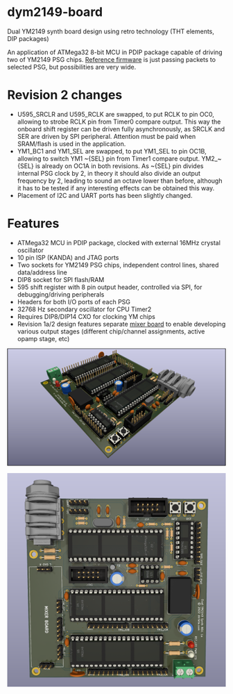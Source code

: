 # dym2149-board
Dual YM2149 synth board design using retro technology (THT elements, DIP packages)

An application of ATMega32 8-bit MCU in PDIP package capable of driving two of YM2149 PSG chips. [Reference firmware](https://github.com/bderleta/dym2149-firmware-ph) is just passing packets to selected PSG, but possibilities are very wide.

# Revision 2 changes

-  U595_SRCLR and U595_RCLK are swapped, to put RCLK to pin OC0, allowing to strobe RCLK pin from Timer0 compare output. This way the onboard shift register can be driven fully asynchronously, as SRCLK and SER are driven by SPI peripheral. Attention must be paid when SRAM/flash is used in the application.
- YM1_BC1 and YM1_SEL are swapped, to put YM1_SEL to pin OC1B, allowing to switch YM1 ~{SEL} pin from Timer1 compare output. YM2_~{SEL} is already on OC1A in both revisions. As ~{SEL} pin divides internal PSG clock by 2, in theory it should also divide an output frequency by 2, leading to sound an octave lower than before, although it has to be tested if any interesting effects can be obtained this way.
- Placement of I2C and UART ports has been slightly changed.

# Features

- ATMega32 MCU in PDIP package, clocked with external 16MHz crystal oscillator
- 10 pin ISP (KANDA) and JTAG ports 
- Two sockets for YM2149 PSG chips, independent control lines, shared data/address line
- DIP8 socket for SPI flash/RAM
- 595 shift register with 8 pin output header, controlled via SPI, for debugging/driving peripherals
- Headers for both I/O ports of each PSG
- 32768 Hz secondary oscillator for CPU Timer2
- Requires DIP8/DIP14 CXO for clocking YM chips
- Revision 1a/2 design features separate [mixer board](https://github.com/bderleta/dym2149-oric-mixer) to enable developing various output stages (different chip/channel assignments, active opamp stage, etc)

![Rev 1a board render](/ym2149.png)

![Rev 1a board render](/ym2149-top.png)
